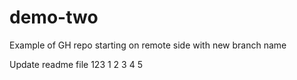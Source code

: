 # demo-two
Example of GH repo starting on remote side with new branch name 

Update readme file 
123 
1
2
3
4
5
